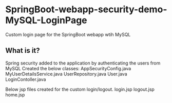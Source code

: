 # SpringBoot-webapp-security-demo-MySQL-LoginPage
Custom login page for the SpringBoot webapp wtih MySQL

What is it?
----------
Spring security added to the application by authenticating the users from MySQL
Created the below classes:
AppSecurityConfig.java
MyUserDetailsService.java
UserRepository.java
User.java
LoginContoller.java

Below jsp files created for the custom login/logout.
login.jsp
logout.jsp
home.jsp
